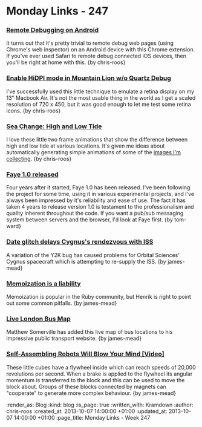 Monday Links - 247
==================

### [Remote Debugging on Android](https://developers.google.com/chrome-developer-tools/docs/remote-debugging)

It turns out that it's pretty trivial to remote debug web pages (using Chrome's web inspector) on an Android device with this Chrome extension. If you've ever used Safari to remote debug connected iOS devices, then you'll be right at home with this. {by chris-roos}


### [Enable HiDPI mode in Mountain Lion w/o Quartz Debug](https://gist.github.com/simX/3191869)

I've successfully used this little technique to emulate a retina display on my 13" Macbook Air. It's not the most usable thing in the world as I get a scaled resolution of 720 x 450, but it was good enough to let me test some retina icons. {by chris-roos}


### [Sea Change: High and Low Tide](http://imgur.com/a/BoKu6)

I love these little two frame animations that show the difference between high and low tide at various locations. It's given me ideas about automatically generating simple animations of some of the [images I'm collecting](http://thames-time-lapse.chrisroos.co.uk/). {by chris-roos}

### [Faye 1.0 released](http://blog.jcoglan.com/2013/10/01/announcing-faye-1-0/)

Four years after it started, Faye 1.0 has been released.  I've been following the project for some time, using it in various experimental projects, and I've always been impressed by it's reliability and ease of use.  The fact it has taken 4 years to release version 1.0 is testament to the professionalism and quality inherent throughout the code.  If you want a pub/sub messaging system between servers and the browser, I'd look at Faye first. {by tom-ward}


### [Date glitch delays Cygnus's rendezvous with ISS](http://www.newscientist.com/article/dn24248-date-glitch-delays-cygnuss-rendezvous-with-iss.html)

A variation of the Y2K bug has caused problems for Orbital Sciences' Cygnus spacecraft which is attempting to re-supply the ISS. {by james-mead}


### [Memoization is a liability](http://thepugautomatic.com/2013/08/memoization-is-a-liability/)

Memoization is popular in the Ruby community, but Henrik is right to point out some common pitfalls. {by james-mead}


### [Live London Bus Map](http://traintimes.org.uk/map/london-buses/)

Matthew Somerville has added this live map of bus locations to his impressive public transport website. {by james-mead}


### [Self-Assembling Robots Will Blow Your Mind [Video]](http://mashable.com/2013/10/06/self-assembling-robots/)

These little cubes have a flywheel inside which can reach speeds of 20,000 revolutions per second. When a brake is applied to the flywheel its angular momentum is transferred to the block and this can be used to move the block about. Groups of these blocks connected by magnets can "cooperate" to generate more complex behaviour. {by james-mead}


:render_as: Blog
:kind: blog
:is_page: true
:written_with: Kramdown
:author: chris-roos
:created_at: 2013-10-07 14:00:00 +01:00
:updated_at: 2013-10-07 14:00:00 +01:00
:page_title: Monday Links - Week 247
